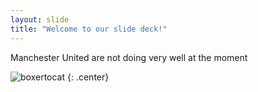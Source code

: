 ```yaml
---
layout: slide
title: "Welcome to our slide deck!"
---
```


Manchester United are not doing very well at the moment

![boxertocat](https://octodex.github.com/images/boxertocat_octodex.jpg)
{: .center}
